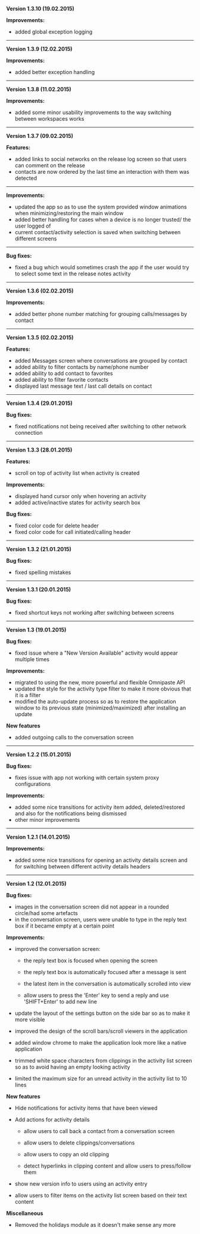 ﻿**Version 1.3.10 (19.02.2015)**

**Improvements:**

- added global exception logging

----------

**Version 1.3.9 (12.02.2015)**

**Improvements:**

- added better exception handling

----------

**Version 1.3.8 (11.02.2015)**

**Improvements:**

- added some minor usability improvements to the way switching between workspaces works

----------

**Version 1.3.7 (09.02.2015)**

**Features:**

- added links to social networks on the release log screen so that users can comment on the release
- contacts are now ordered by the last time an interaction with them was detected

----------

**Improvements:**

- updated the app so as to use the system provided window animations when minimizing/restoring the main window
- added better handling for cases when a device is no longer trusted/ the user logged of
- current contact/activity selection is saved when switching between different screens

----------

**Bug fixes:**

- fixed a bug which would sometimes crash the app if the user would try to select some text in the release notes activity

----------


**Version 1.3.6 (02.02.2015)**

**Improvements:**

- added better phone number matching for grouping calls/messages by contact

----------

**Version 1.3.5 (02.02.2015)**

**Features:**

- added Messages screen where conversations are grouped by contact
- added ability to filter contacts by name/phone number
- added ability to add contact to favorites
- added ability to filter favorite contacts
- displayed last message text / last call details on contact

----------

**Version 1.3.4 (29.01.2015)**

**Bug fixes:**

- fixed notifications not being received after switching to other network connection

----------

**Version 1.3.3 (28.01.2015)**

**Features:**

- scroll on top of activity list when activity is created

**Improvements:**

- displayed hand cursor only when hovering an activity
- added active/inactive states for activity search box

**Bug fixes:**

- fixed color code for delete header
- fixed color code for call initiated/calling header

----------

**Version 1.3.2 (21.01.2015)**

**Bug fixes:**

- fixed spelling mistakes

----------

**Version 1.3.1 (20.01.2015)**

**Bug fixes:**

- fixed shortcut keys not working after switching between screens

----------

**Version 1.3 (19.01.2015)**

**Bug fixes:**

- fixed issue where a "New Version Available" activity would appear multiple times

**Improvements:**

- migrated to using the new, more powerful and flexible Omnipaste API
- updated the style for the activity type filter to make it more obvious that it is a filter
- modified the auto-update process so as to restore the application window to its previous state (minimized/maximized) after installing an update


**New features**

- added outgoing calls to the conversation screen

----------

**Version 1.2.2 (15.01.2015)**

**Bug fixes:**

 - fixes issue with app not working with certain system proxy configurations

**Improvements:**

- added some nice transitions for activity item added, deleted/restored and also for the notifications being dismissed
- other minor improvements

----------

**Version 1.2.1 (14.01.2015)**

**Improvements:**

- added some nice transitions for opening an activity details screen and for switching between different activity details headers

----------

**Version 1.2 (12.01.2015)**

**Bug fixes:**

 - images in the conversation screen did not appear in a rounded circle/had some artefacts
 - in the conversation screen, users were unable to type in the reply text box if it became empty at a certain point

**Improvements:**

 - improved the conversation screen: 

	- the reply text box is focused when opening the screen

	- the reply text box is automatically focused after a message is sent 

	- the latest item in the conversation is automatically scrolled into view

	- allow users to press the 'Enter' key to send a reply and use 'SHIFT+Enter' to add new line

 - update the layout of the settings button on the side bar so as to make it more visible
 - improved the design of the scroll bars/scroll viewers in the application
 - added window chrome to make the application look more like a native application
 - trimmed white space characters from clippings in the activity list screen so as to avoid having an empty looking activity
 - limited the maximum size for an unread activity in the activity list to 10 lines

**New features**

 - Hide notifications for activity items that have been viewed
 - Add actions for activity details

	- allow users to call back a contact from a conversation screen

	- allow users to delete clippings/conversations

	- allow users to copy an old clipping

	- detect hyperlinks in clipping content and allow users to press/follow them

 - show new version info to users using an activity entry
 - allow users to filter items on the activity list screen based on their text content

**Miscellaneous**

 - Removed the holidays module as it doesn't make sense any more